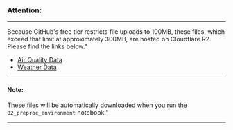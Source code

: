 ### Attention:
---
Because GitHub's free tier restricts file uploads to 100MB, these files, which exceed that limit at approximately 300MB, are hosted on Cloudflare R2. Please find the links below."

- [Air Quality Data](https://pub-6924d15baafa48c6a31c2d212b094174.r2.dev/environment/air_quality-13t20_97t106_20240910_20241211.csv.bz2)
- [Weather Data](https://pub-6924d15baafa48c6a31c2d212b094174.r2.dev/environment/weather-13t20_97t106_20240910_20241211.csv.bz2)

---
#### Note:
These files will be automatically downloaded when you run the `02_preproc_environment` notebook."

---